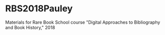# RBS2018Pauley
Materials for Rare Book School course "Digital Approaches to Bibliography and Book History," 2018
